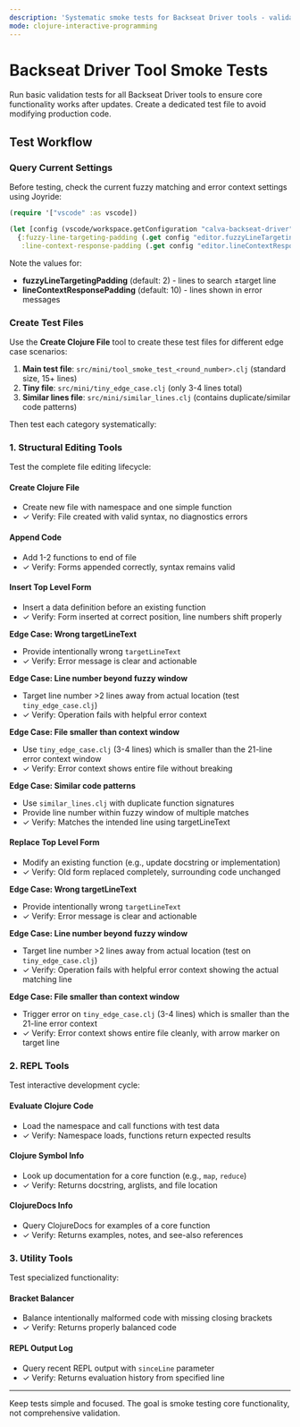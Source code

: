 ```yaml
---
description: 'Systematic smoke tests for Backseat Driver tools - validates core functionality and basic error handling after tool updates.'
mode: clojure-interactive-programming
---
```


# Backseat Driver Tool Smoke Tests

Run basic validation tests for all Backseat Driver tools to ensure core functionality works after updates. Create a dedicated test file to avoid modifying production code.

## Test Workflow

### Query Current Settings

Before testing, check the current fuzzy matching and error context settings using Joyride:

```clojure
(require '["vscode" :as vscode])

(let [config (vscode/workspace.getConfiguration "calva-backseat-driver")]
  {:fuzzy-line-targeting-padding (.get config "editor.fuzzyLineTargetingPadding")
   :line-context-response-padding (.get config "editor.lineContextResponsePadding")})
```

Note the values for:
- **fuzzyLineTargetingPadding** (default: 2) - lines to search ±target line
- **lineContextResponsePadding** (default: 10) - lines shown in error messages

### Create Test Files

Use the **Create Clojure File** tool to create these test files for different edge case scenarios:

1. **Main test file**: `src/mini/tool_smoke_test_<round_number>.clj` (standard size, 15+ lines)
2. **Tiny file**: `src/mini/tiny_edge_case.clj` (only 3-4 lines total)
3. **Similar lines file**: `src/mini/similar_lines.clj` (contains duplicate/similar code patterns)

Then test each category systematically:

### 1. Structural Editing Tools

Test the complete file editing lifecycle:

#### Create Clojure File
- Create new file with namespace and one simple function
- ✓ Verify: File created with valid syntax, no diagnostics errors

#### Append Code
- Add 1-2 functions to end of file
- ✓ Verify: Forms appended correctly, syntax remains valid

#### Insert Top Level Form
- Insert a data definition before an existing function
- ✓ Verify: Form inserted at correct position, line numbers shift properly

**Edge Case: Wrong targetLineText**
- Provide intentionally wrong `targetLineText`
- ✓ Verify: Error message is clear and actionable

**Edge Case: Line number beyond fuzzy window**
- Target line number >2 lines away from actual location (test `tiny_edge_case.clj`)
- ✓ Verify: Operation fails with helpful error context

**Edge Case: File smaller than context window**
- Use `tiny_edge_case.clj` (3-4 lines) which is smaller than the 21-line error context window
- ✓ Verify: Error context shows entire file without breaking

**Edge Case: Similar code patterns**
- Use `similar_lines.clj` with duplicate function signatures
- Provide line number within fuzzy window of multiple matches
- ✓ Verify: Matches the intended line using targetLineText

#### Replace Top Level Form
- Modify an existing function (e.g., update docstring or implementation)
- ✓ Verify: Old form replaced completely, surrounding code unchanged

**Edge Case: Wrong targetLineText**
- Provide intentionally wrong `targetLineText`
- ✓ Verify: Error message is clear and actionable

**Edge Case: Line number beyond fuzzy window**
- Target line number >2 lines away from actual location (test on `tiny_edge_case.clj`)
- ✓ Verify: Operation fails with helpful error context showing the actual matching line

**Edge Case: File smaller than context window**
- Trigger error on `tiny_edge_case.clj` (3-4 lines) which is smaller than the 21-line error context
- ✓ Verify: Error context shows entire file cleanly, with arrow marker on target line

### 2. REPL Tools

Test interactive development cycle:

#### Evaluate Clojure Code
- Load the namespace and call functions with test data
- ✓ Verify: Namespace loads, functions return expected results

#### Clojure Symbol Info
- Look up documentation for a core function (e.g., `map`, `reduce`)
- ✓ Verify: Returns docstring, arglists, and file location

#### ClojureDocs Info
- Query ClojureDocs for examples of a core function
- ✓ Verify: Returns examples, notes, and see-also references

### 3. Utility Tools

Test specialized functionality:

#### Bracket Balancer
- Balance intentionally malformed code with missing closing brackets
- ✓ Verify: Returns properly balanced code

#### REPL Output Log
- Query recent REPL output with `sinceLine` parameter
- ✓ Verify: Returns evaluation history from specified line

---

Keep tests simple and focused. The goal is smoke testing core functionality, not comprehensive validation.
